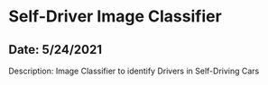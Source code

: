 # Self-Driver Image Classifier
## Date: 5/24/2021
Description: Image Classifier to identify Drivers in Self-Driving Cars
